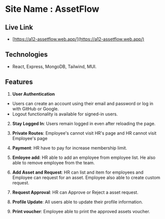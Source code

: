 # Site Name : AssetFlow

## Live Link

-   [https://a12-assetflow.web.app/](https://a12-assetflow.web.app/)

## Technologies

-   React, Express, MongoDB, Tailwind, MUI.

## Features

1. **User Authentication**

-   Users can create an account using their email and password or log in with GitHub or Google.
-   Logout functionality is available for signed-in users.

2. **Stay Logged In**: Users remain logged in even after reloading the page.

3. **Private Routes**: Employee's cannot visit HR's page and HR cannot visit Employee's page

4. **Payment**: HR have to pay for increase membership limit.

5. **Emloyee add**: HR able to add an employee from employee list. He also able to remove employee from the team.

6. **Add Asset and Request**: HR can list and item for employees and Employee can request for an asset. Employee also able to create custom request.

7. **Request Approval**: HR can Approve or Reject a asset request.

8. **Profile Update**: All users able to update their profile information.

9. **Print voucher**: Employee able to print the approved assets voucher.
